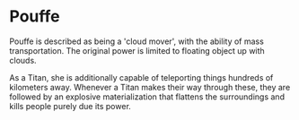 # Pouffe
Pouffe is described as being a 'cloud mover', with the ability of mass transportation. The original power is limited to floating object up with clouds.

As a Titan, she is additionally capable of teleporting things hundreds of kilometers away. Whenever a Titan makes their way through these, they are followed by an explosive materialization that flattens the surroundings and kills people purely due its power.
